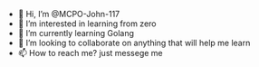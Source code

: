 - 👋 Hi, I’m @MCPO-John-117
- 👀 I’m interested in learning from zero
- 🌱 I’m currently learning Golang
- 💞️ I’m looking to collaborate on anything that will help me learn
- 📫 How to reach me? just messege me
<!---
MCPO-John-117/MCPO-John-117 is a ✨ special ✨ repository because its `README.md` (this file) appears on your GitHub profile.
You can click the Preview link to take a look at your changes.
--->
